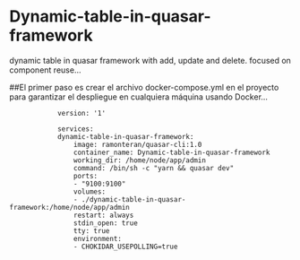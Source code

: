 # Dynamic-table-in-quasar-framework
dynamic table in quasar framework with add, update and delete. focused on component reuse...

##El primer paso es crear el archivo docker-compose.yml en el proyecto para garantizar el despliegue en cualquiera máquina usando Docker… 
```
            version: '1'

            services:
            dynamic-table-in-quasar-framework:
                image: ramonteran/quasar-cli:1.0
                container_name: Dynamic-table-in-quasar-framework
                working_dir: /home/node/app/admin
                command: /bin/sh -c "yarn && quasar dev"
                ports: 
                - "9100:9100"
                volumes: 
                - ./dynamic-table-in-quasar-framework:/home/node/app/admin
                restart: always
                stdin_open: true
                tty: true
                environment:
                - CHOKIDAR_USEPOLLING=true
```
